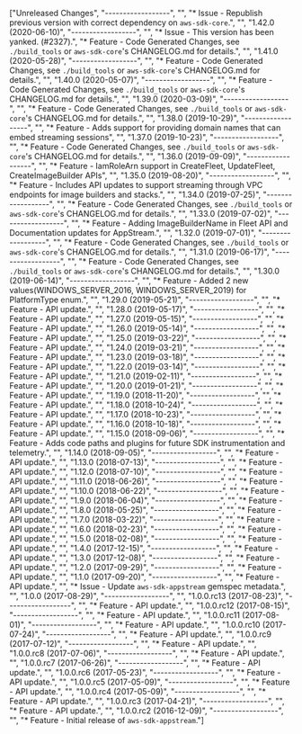 ["Unreleased Changes", "------------------", "", "* Issue - Republish previous version with correct dependency on `aws-sdk-core`.", "", "1.42.0 (2020-06-10)", "------------------", "", "* Issue - This version has been yanked. (#2327).", "* Feature - Code Generated Changes, see `./build_tools` or `aws-sdk-core`'s CHANGELOG.md for details.", "", "1.41.0 (2020-05-28)", "------------------", "", "* Feature - Code Generated Changes, see `./build_tools` or `aws-sdk-core`'s CHANGELOG.md for details.", "", "1.40.0 (2020-05-07)", "------------------", "", "* Feature - Code Generated Changes, see `./build_tools` or `aws-sdk-core`'s CHANGELOG.md for details.", "", "1.39.0 (2020-03-09)", "------------------", "", "* Feature - Code Generated Changes, see `./build_tools` or `aws-sdk-core`'s CHANGELOG.md for details.", "", "1.38.0 (2019-10-29)", "------------------", "", "* Feature - Adds support for providing domain names that can embed streaming sessions", "", "1.37.0 (2019-10-23)", "------------------", "", "* Feature - Code Generated Changes, see `./build_tools` or `aws-sdk-core`'s CHANGELOG.md for details.", "", "1.36.0 (2019-09-09)", "------------------", "", "* Feature - IamRoleArn support in CreateFleet, UpdateFleet, CreateImageBuilder APIs", "", "1.35.0 (2019-08-20)", "------------------", "", "* Feature - Includes API updates to support streaming through VPC endpoints for image builders and stacks.", "", "1.34.0 (2019-07-25)", "------------------", "", "* Feature - Code Generated Changes, see `./build_tools` or `aws-sdk-core`'s CHANGELOG.md for details.", "", "1.33.0 (2019-07-02)", "------------------", "", "* Feature - Adding ImageBuilderName in Fleet API and Documentation updates for AppStream.", "", "1.32.0 (2019-07-01)", "------------------", "", "* Feature - Code Generated Changes, see `./build_tools` or `aws-sdk-core`'s CHANGELOG.md for details.", "", "1.31.0 (2019-06-17)", "------------------", "", "* Feature - Code Generated Changes, see `./build_tools` or `aws-sdk-core`'s CHANGELOG.md for details.", "", "1.30.0 (2019-06-14)", "------------------", "", "* Feature - Added 2 new values(WINDOWS_SERVER_2016, WINDOWS_SERVER_2019) for PlatformType enum.", "", "1.29.0 (2019-05-21)", "------------------", "", "* Feature - API update.", "", "1.28.0 (2019-05-17)", "------------------", "", "* Feature - API update.", "", "1.27.0 (2019-05-15)", "------------------", "", "* Feature - API update.", "", "1.26.0 (2019-05-14)", "------------------", "", "* Feature - API update.", "", "1.25.0 (2019-03-22)", "------------------", "", "* Feature - API update.", "", "1.24.0 (2019-03-21)", "------------------", "", "* Feature - API update.", "", "1.23.0 (2019-03-18)", "------------------", "", "* Feature - API update.", "", "1.22.0 (2019-03-14)", "------------------", "", "* Feature - API update.", "", "1.21.0 (2019-02-11)", "------------------", "", "* Feature - API update.", "", "1.20.0 (2019-01-21)", "------------------", "", "* Feature - API update.", "", "1.19.0 (2018-11-20)", "------------------", "", "* Feature - API update.", "", "1.18.0 (2018-10-24)", "------------------", "", "* Feature - API update.", "", "1.17.0 (2018-10-23)", "------------------", "", "* Feature - API update.", "", "1.16.0 (2018-10-18)", "------------------", "", "* Feature - API update.", "", "1.15.0 (2018-09-06)", "------------------", "", "* Feature - Adds code paths and plugins for future SDK instrumentation and telemetry.", "", "1.14.0 (2018-09-05)", "------------------", "", "* Feature - API update.", "", "1.13.0 (2018-07-13)", "------------------", "", "* Feature - API update.", "", "1.12.0 (2018-07-10)", "------------------", "", "* Feature - API update.", "", "1.11.0 (2018-06-26)", "------------------", "", "* Feature - API update.", "", "1.10.0 (2018-06-22)", "------------------", "", "* Feature - API update.", "", "1.9.0 (2018-06-04)", "------------------", "", "* Feature - API update.", "", "1.8.0 (2018-05-25)", "------------------", "", "* Feature - API update.", "", "1.7.0 (2018-03-22)", "------------------", "", "* Feature - API update.", "", "1.6.0 (2018-02-23)", "------------------", "", "* Feature - API update.", "", "1.5.0 (2018-02-08)", "------------------", "", "* Feature - API update.", "", "1.4.0 (2017-12-15)", "------------------", "", "* Feature - API update.", "", "1.3.0 (2017-12-08)", "------------------", "", "* Feature - API update.", "", "1.2.0 (2017-09-29)", "------------------", "", "* Feature - API update.", "", "1.1.0 (2017-09-20)", "------------------", "", "* Feature - API update.", "", "* Issue - Update `aws-sdk-appstream` gemspec metadata.", "", "1.0.0 (2017-08-29)", "------------------", "", "1.0.0.rc13 (2017-08-23)", "------------------", "", "* Feature - API update.", "", "1.0.0.rc12 (2017-08-15)", "------------------", "", "* Feature - API update.", "", "1.0.0.rc11 (2017-08-01)", "------------------", "", "* Feature - API update.", "", "1.0.0.rc10 (2017-07-24)", "------------------", "", "* Feature - API update.", "", "1.0.0.rc9 (2017-07-12)", "------------------", "", "* Feature - API update.", "", "1.0.0.rc8 (2017-07-06)", "------------------", "", "* Feature - API update.", "", "1.0.0.rc7 (2017-06-26)", "------------------", "", "* Feature - API update.", "", "1.0.0.rc6 (2017-05-23)", "------------------", "", "* Feature - API update.", "", "1.0.0.rc5 (2017-05-09)", "------------------", "", "* Feature - API update.", "", "1.0.0.rc4 (2017-05-09)", "------------------", "", "* Feature - API update.", "", "1.0.0.rc3 (2017-04-21)", "------------------", "", "* Feature - API update.", "", "1.0.0.rc2 (2016-12-09)", "------------------", "", "* Feature - Initial release of `aws-sdk-appstream`."]